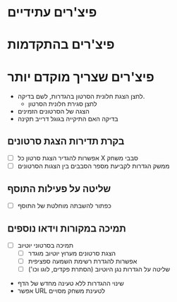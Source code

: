 # פיצ'רים עתידיים

# פיצ'רים בהתקדמות

# פיצ'רים שצריך מוקדם יותר
- לחצן הצגת חלונית הסרטון בהגדרות, לשם בדיקה.
  - לחצן סגירת חלונית הסרטון
- הצגה של הסרטונים הזמינים
- בדיקה האם התיקייה בגוגל דרייב תקינה

## בקרת תדירות הצגת סרטונים
- [ ] אפשרות להגדיר הצגת סרטון כל X סבבי משחק
- [ ] ממשק הגדרות לקביעת מספר הסבבים בין הצגות הסרטונים

## שליטה על פעילות התוסף
- [ ] כפתור להשבתה מוחלטת של התוסף

## תמיכה במקורות וידאו נוספים
- [ ] תמיכה בסרטוני יוטיוב
  - [ ] הצגת סרטונים מערוץ יוטיוב מוגדר
  - [ ] אפשרות להגדרת רשימת השמעה ספציפית
  - [ ] שליטה על הגדרות נגן היוטיוב (הסתרת פקדים, לוגו וכו')

- שינוי ההגדרות ללא טעינה מחדש של הדף
- אפשר URL לטעינת משחק מסויים
